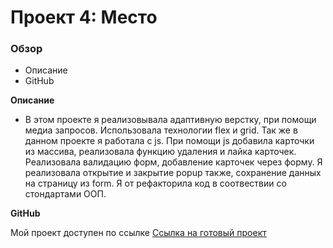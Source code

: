 # Проект 4: Место

### Обзор

* Описание
* GitHub

**Описание**

* В этом проекте я реализовывала адаптивную верстку, при помощи медиа запросов.
  Использовала технологии flex и grid. Так же в данном проекте я работала с js.
  При помощи js добавила карточки из массива, реализовала функцию удаления и лайка карточек.
  Реализовала валидацию форм, добавление карточек через форму.
  Я реализовала открытие и закрытие popup также, сохранение данных на страницу из form.
  Я от рефакторила код в соотвествии со стондартами ООП.


**GitHub**

Мой проект доступен по ссылке [Ссылка на готовый проект](https://nataliyarez.github.io/mesto/index.html)

